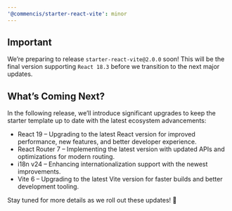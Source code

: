 ```yaml
---
'@commencis/starter-react-vite': minor
---
```


## Important

We’re preparing to release `starter-react-vite@2.0.0` soon! This will be the final version supporting `React 18.3` before we transition to the next major updates.

## What’s Coming Next?

In the following release, we’ll introduce significant upgrades to keep the starter template up to date with the latest ecosystem advancements:

- React 19 – Upgrading to the latest React version for improved performance, new features, and better developer experience.
- React Router 7 – Implementing the latest version with updated APIs and optimizations for modern routing.
- i18n v24 – Enhancing internationalization support with the newest improvements.
- Vite 6 – Upgrading to the latest Vite version for faster builds and better development tooling.

Stay tuned for more details as we roll out these updates! 🚀
